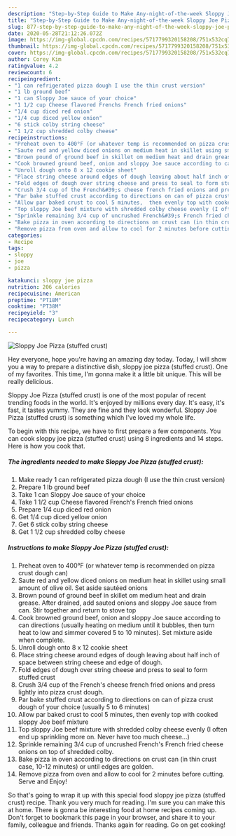 ```yaml
---
description: "Step-by-Step Guide to Make Any-night-of-the-week Sloppy Joe Pizza (stuffed crust)"
title: "Step-by-Step Guide to Make Any-night-of-the-week Sloppy Joe Pizza (stuffed crust)"
slug: 877-step-by-step-guide-to-make-any-night-of-the-week-sloppy-joe-pizza-stuffed-crust
date: 2020-05-28T21:12:26.072Z
image: https://img-global.cpcdn.com/recipes/5717799320158208/751x532cq70/sloppy-joe-pizza-stuffed-crust-recipe-main-photo.jpg
thumbnail: https://img-global.cpcdn.com/recipes/5717799320158208/751x532cq70/sloppy-joe-pizza-stuffed-crust-recipe-main-photo.jpg
cover: https://img-global.cpcdn.com/recipes/5717799320158208/751x532cq70/sloppy-joe-pizza-stuffed-crust-recipe-main-photo.jpg
author: Corey Kim
ratingvalue: 4.2
reviewcount: 6
recipeingredient:
- "1 can refrigerated pizza dough I use the thin crust version"
- "1 lb ground beef"
- "1 can Sloppy Joe sauce of your choice"
- "1 1/2 cup Cheese flavored Frenchs French fried onions"
- "1/4 cup diced red onion"
- "1/4 cup diced yellow onion"
- "6 stick colby string cheese"
- "1 1/2 cup shredded colby cheese"
recipeinstructions:
- "Preheat oven to 400°F (or whatever temp is recommended on pizza crust dough can)"
- "Saute red and yellow diced onions on medium heat in skillet using small amount of olive oil.  Set aside sautéed onions"
- "Brown pound of ground beef in skillet om medium heat and drain grease. After drained, add sauted onions and sloppy Joe sauce from can. Stir together and return to stove top"
- "Cook browned ground beef, onion and sloppy Joe sauce according to can directions (usually heating on medium until it bubbles, then turn heat to low and simmer covered 5 to 10 minutes). Set mixture aside when complete."
- "Unroll dough onto 8 x 12 cookie sheet"
- "Place string cheese around edges of dough leaving about half inch of space between string cheese and edge of dough."
- "Fold edges of dough over string cheese and press to seal to form stuffed crust"
- "Crush 3/4 cup of the French&#39;s cheese french fried onions and press lightly into pizza crust dough."
- "Par bake stuffed crust according to directions on can of pizza crust dough of your choice (usually 5 to 6 minutes)"
- "Allow par baked crust to cool 5 minutes,  then evenly top with cooked sloppy Joe beef mixture"
- "Top sloppy Joe beef mixture with shredded colby cheese evenly (I often end up sprinkling more on. Never have too much cheese...)"
- "Sprinkle remaining 3/4 cup of uncrushed French&#39;s French fried cheese onions on top of shredded colby."
- "Bake pizza in oven according to directions on crust can (in thin crust case, 10-12 minutes) or until edges are golden."
- "Remove pizza from oven and allow to cool for 2 minutes before cutting. Serve and Enjoy!"
categories:
- Recipe
tags:
- sloppy
- joe
- pizza

katakunci: sloppy joe pizza 
nutrition: 206 calories
recipecuisine: American
preptime: "PT18M"
cooktime: "PT38M"
recipeyield: "3"
recipecategory: Lunch

---
```



![Sloppy Joe Pizza (stuffed crust)](https://img-global.cpcdn.com/recipes/5717799320158208/751x532cq70/sloppy-joe-pizza-stuffed-crust-recipe-main-photo.jpg)

Hey everyone, hope you're having an amazing day today. Today, I will show you a way to prepare a distinctive dish, sloppy joe pizza (stuffed crust). One of my favorites. This time, I'm gonna make it a little bit unique. This will be really delicious.



Sloppy Joe Pizza (stuffed crust) is one of the most popular of recent trending foods in the world. It's enjoyed by millions every day. It's easy, it's fast, it tastes yummy. They are fine and they look wonderful. Sloppy Joe Pizza (stuffed crust) is something which I've loved my whole life.


To begin with this recipe, we have to first prepare a few components. You can cook sloppy joe pizza (stuffed crust) using 8 ingredients and 14 steps. Here is how you cook that.

<!--inarticleads1-->

##### The ingredients needed to make Sloppy Joe Pizza (stuffed crust):

1. Make ready 1 can refrigerated pizza dough (I use the thin crust version)
1. Prepare 1 lb ground beef
1. Take 1 can Sloppy Joe sauce of your choice
1. Take 1 1/2 cup Cheese flavored French&#39;s French fried onions
1. Prepare 1/4 cup diced red onion
1. Get 1/4 cup diced yellow onion
1. Get 6 stick colby string cheese
1. Get 1 1/2 cup shredded colby cheese




<!--inarticleads2-->

##### Instructions to make Sloppy Joe Pizza (stuffed crust):

1. Preheat oven to 400°F (or whatever temp is recommended on pizza crust dough can)
1. Saute red and yellow diced onions on medium heat in skillet using small amount of olive oil.  Set aside sautéed onions
1. Brown pound of ground beef in skillet om medium heat and drain grease. After drained, add sauted onions and sloppy Joe sauce from can. Stir together and return to stove top
1. Cook browned ground beef, onion and sloppy Joe sauce according to can directions (usually heating on medium until it bubbles, then turn heat to low and simmer covered 5 to 10 minutes). Set mixture aside when complete.
1. Unroll dough onto 8 x 12 cookie sheet
1. Place string cheese around edges of dough leaving about half inch of space between string cheese and edge of dough.
1. Fold edges of dough over string cheese and press to seal to form stuffed crust
1. Crush 3/4 cup of the French&#39;s cheese french fried onions and press lightly into pizza crust dough.
1. Par bake stuffed crust according to directions on can of pizza crust dough of your choice (usually 5 to 6 minutes)
1. Allow par baked crust to cool 5 minutes,  then evenly top with cooked sloppy Joe beef mixture
1. Top sloppy Joe beef mixture with shredded colby cheese evenly (I often end up sprinkling more on. Never have too much cheese...)
1. Sprinkle remaining 3/4 cup of uncrushed French&#39;s French fried cheese onions on top of shredded colby.
1. Bake pizza in oven according to directions on crust can (in thin crust case, 10-12 minutes) or until edges are golden.
1. Remove pizza from oven and allow to cool for 2 minutes before cutting. Serve and Enjoy!




So that's going to wrap it up with this special food sloppy joe pizza (stuffed crust) recipe. Thank you very much for reading. I'm sure you can make this at home. There is gonna be interesting food at home recipes coming up. Don't forget to bookmark this page in your browser, and share it to your family, colleague and friends. Thanks again for reading. Go on get cooking!
